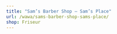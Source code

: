 ```yaml
---
title: "Sam’s Barber Shop – Sam’s Place"
url: /wawa/sams-barber-shop-sams-place/
shop: Friseur
---
```

